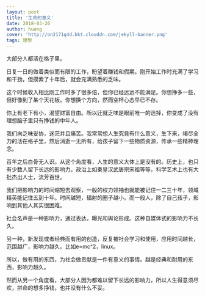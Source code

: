 ```yaml
---
layout: post
title: '生命的意义'
date: 2018-03-26
author: huang
cover: 'http://on2171g4d.bkt.clouddn.com/jekyll-banner.png'
tags: 理想
---
```


大部分人都活在格子里。  

日复一日的做着类似而有限的工作，盼望着赚钱和假期。刚开始工作时充满了学习和干劲，但摸索了十年后，就会充满熟悉的乏味。  

这个时候收入相比刚工作时多了很多倍，但你已经远远不能满足。你想挣多一些，但好像到了某个天花板。你想换个方向，然而空杯心态早已不存。  

你上有老下有小，渴望财富自由。所以迁就乏味是眼前唯一的选择，你变成了没有理想脑子里只有挣钱的中年人。  

我们向乏味妥协，迷茫并且痛苦。我常常想人生究竟有什么意义，生下来，竭尽全力的活在格子里，然后消逝一无所有，给孩子留下一些物质资源，传承一些精神理念。  

百年之后白骨无人识。从这个角度看，人生的意义大体上是没有的。历史上，也只有少数人留下长远的影响力。政治上如秦皇汉武唐宗宋祖等等，科学艺术上也有大批杰出人士，流芳百世。  

我们把影响力的时间缩短去观察，一般的权力领袖也就能被记住一二三十年，领域精英能记住五到十年。时间越短，辐射的圈子越小。而一般人，除了自己孩子，影响到其他人其实很困难。  

社会名声是一种影响力，通过表达，曝光和舆论形成。这种自媒体式的影响力不长久。  

另一种，新发现或者经典而有用的创造，反复被社会学习和使用，应用时间越长，范围越广，影响力越久。比如e=mc^2，linux。  

所以，做有用的东西，为社会做贡献是一件有意义的事情。越是经典和耐用的东西，影响力越久。  

然而从另一个角度看，大部分人因为都难以留下长远的影响力，所以人生得意须尽欢，拼命的想多挣钱，也并没有什么不妥。